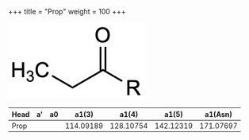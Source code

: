+++
title = "Prop"
weight = 100
+++

![](/img/Prop.png?classes=border)

| Head           | a'        | a0        | a1(3)     | a1(4)     | a1(5)     | a1(Asn)   |
|----------------|-----------|-----------|-----------|-----------|-----------|-----------|
| Prop           |           |           | 114.09189 | 128.10754 | 142.12319 | 171.07697 |